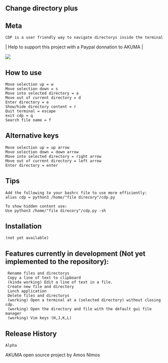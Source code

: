 ## Change directory plus

## Meta
	CDP is a user friendly way to navigate directorys inside the terminal 

| Help to support this project with a Paypal donnation to AKUMA |

[![](https://www.paypalobjects.com/en_US/i/btn/btn_donateCC_LG.gif)](https://www.paypal.com/donate?hosted_button_id=3SZVAQAEVAT6Q)


## How to use
	Move selection up = w
	Move selection down = s
	Move into selected directory = a
	Move out of current directory = d
	Enter directory = e
	Show/hide directory content = r
	Quit terminal = escape
	exit cdp = q
	Search file name = f
	
## Alternative keys
	Move selection up = up arrow
	Move selection down = down arrow
	Move into selected directory = right arrow
	Move out of current directory = left arrow
	Enter directory = enter

## Tips
	Add the following to your bashrc file to use more efficiently:
	alias cdp = python3 /home/"file direcory"/cdp.py

	To show hidden content use:
	Use python3 /home/"file direcory"/cdp.py -sh

## Installation
	(not yet available)

## Features currently in development (Not yet implemented to the repository):
	 Rename files and directorys
	 Copy a line of text to clipboard
	 (kinda working) Edit a line of text in a file.
	 Create new file and directory
	 Lunch application
	 Delete files and directorys
	 (working) Open a terminal at a (selected directory) without closing cdp.
	 (working) Open the directory and file with the default gui file manager
	 (working) Vim keys (H,J,K,L)

## Release History
	Alpha
	
AKUMA open source project by Amos Nimos
